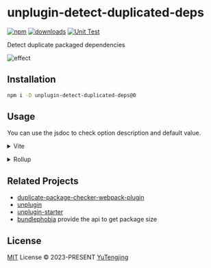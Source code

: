 # unplugin-detect-duplicated-deps

[![npm](https://img.shields.io/npm/v/unplugin-detect-duplicated-deps.svg)](https://npmjs.com/package/unplugin-detect-duplicated-deps) [![downloads](https://img.shields.io/npm/dw/unplugin-detect-duplicated-deps)](https://npmjs.com/package/unplugin-detect-duplicated-deps) [![Unit Test](https://github.com/tjx666/unplugin-detect-duplicated-deps/actions/workflows/unit-test.yml/badge.svg)](https://github.com/tjx666/unplugin-detect-duplicated-deps/actions/workflows/unit-test.yml)

Detect duplicate packaged dependencies

![effect](docs/effect.png)

## Installation

```bash
npm i -D unplugin-detect-duplicated-deps@0
```

## Usage

You can use the jsdoc to check option description and default value.

<details>
<summary>Vite</summary><br>

```ts
// vite.config.ts
import UnpluginDetectDuplicatedDeps from 'unplugin-detect-duplicated-deps/vite';

export default defineConfig({
  plugins: [UnpluginDetectDuplicatedDeps()],
});
```

<br></details>

<details>
<summary>Rollup</summary><br>

```ts
// rollup.config.js
import UnpluginDetectDuplicatedDeps from 'unplugin-detect-duplicated-deps/rollup';

export default {
  plugins: [UnpluginDetectDuplicatedDeps()],
};
```

<br></details>

## Related Projects

- [duplicate-package-checker-webpack-plugin](https://github.com/darrenscerri/duplicate-package-checker-webpack-plugin)
- [unplugin](https://github.com/unjs/unplugin)
- [unplugin-starter](https://github.com/sxzz/unplugin-starter)
- [bundlephobia](https://bundlephobia.com/) provide the api to get package size

## License

[MIT](./LICENSE) License © 2023-PRESENT [YuTengjing](https://github.com/tjx666)
